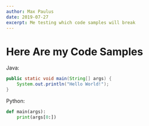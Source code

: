 ```yaml
---
author: Max Paulus
date: 2019-07-27
excerpt: Me testing which code samples will break 
---
```


# Here Are my Code Samples

Java:
```java
public static void main(String[] args) {
    System.out.println("Hello World!");
}
```

Python:
```python
def main(args):
    print(args[0:])
```
